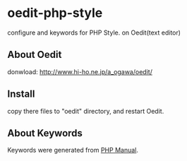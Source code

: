 oedit-php-style
===============

configure and keywords for PHP Style. on Oedit(text editor)

About Oedit
---------------
donwload: http://www.hi-ho.ne.jp/a_ogawa/oedit/

Install
---------------
copy there files to "oedit" directory, and restart Oedit.

About Keywords
----------------
Keywords were generated from [PHP Manual](http://www.php.net/manual/ja/index.php).
